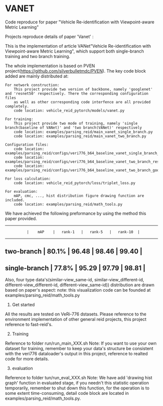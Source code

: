 # VANET
Code reproduce for paper "Vehicle Re-identification with Viewpoint-aware Metric Learning"

Projects reproduce details of paper 'Vanet' :

This is the implementation of article VANet"Vehicle Re-identification with Viewpoint-aware Metric Learning", which support both
single-branch training and two branch training.

The whole implementation is based on PVEN project(https://github.com/silverbulletmdc/PVEN). The key code block added are mainly distributed at:
   
    For network construction:
        This project provide two version of backbone, namely 'googlenet' and 'resnet50' respectively. There the corresponding configuration files 
        as well as other corresponding code interfence are all provided completely.
        code location: vehicle_reid_pytorch/models/vanet.py
    
    For training:
        This project provide two mode of training, namely 'single branch(baseline of VANet)' and 'two branch(VANet)' respectively
        code location: examples/parsing_reid/main_vanet_single_branch.py
        code location: examples/parsing_reid/main_vanet_two_branch.py
    
    Configuration files:
        code location: examples/parsing_reid/configs/veri776_b64_baseline_vanet_single_branch_resnet.yml
        code location: examples/parsing_reid/configs/veri776_b64_baseline_vanet_two_branch_resnet.yml
        code location: examples/parsing_reid/configs/veri776_b64_baseline_vanet_two_branch_googlenet.yml
    
    For loss calculation:
        code location: vehicle_reid_pytorch/loss/triplet_loss.py
    
    For evaluation:
        mAP, cmc, ..., hist distribution figure drawing function are included.
        code location: examples/parsing_reid/math_tools.py

We have achieved the following preformance by using the method this paper provided.
-------------------------- ---------------------------------------
              |    mAP    |   rank-1   |   rank-5   |   rank-10  |
--------------------------------- --------------------------------
two-branch    |   80.1%   |   96.48    |   98.46    |    99.40   | 
------------------------------------------------------------------
single-branch |   77.8%   |   95.29    |   97.79    |    98.81   |
------------------------------------------------------------------

Also, four type data's(similar-view_same-id, similar-view_different-id, different-view_different-id, different-view_same-id)) distribution are drawn based on paper's aspect:
note: this visualization code can be founded at examples/parsing_reid/math_tools.py 


1. Get started

All the results are tested on VeRi-776 dstasets.
Please reference to the environment implementation of other general reid projects, this project reference to fast-reid's. 


2. Training

Reference to folder run/run_main_XXX.sh
Note: If you want to use your own dataset for training, remember to keep your data's structure
be consistent with the veri776 dataloader's output in this project, reference to realted code for more details.

3. evaluation

Reference to folder tun/run_eval_XXX.sh
Note: We have add 'drawing hist graph' function in evaluated stage, if you needn't this statistic operation temporarily,
remember to shut down this function, for the operation is to some extent time-consuming, detail code block are located in examples/parsing_reid/math_tools.py.

